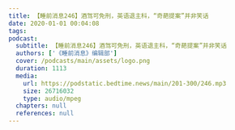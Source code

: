 ```yaml
---
title: 【睡前消息246】酒驾可免刑，英语退主科，“奇葩提案”并非笑话
date: 2020-01-01 00:04:08
tags:
podcast:
  subtitle: 【睡前消息246】酒驾可免刑，英语退主科，“奇葩提案”并非笑话
  authors: ['《睡前消息》编辑部']
  cover: /podcasts/main/assets/logo.png
  duration: 1113
  media:
    url: https://podstatic.bedtime.news/main/201-300/246.mp3
    size: 26716032
    type: audio/mpeg
  chapters: null
  references: null
---
```

